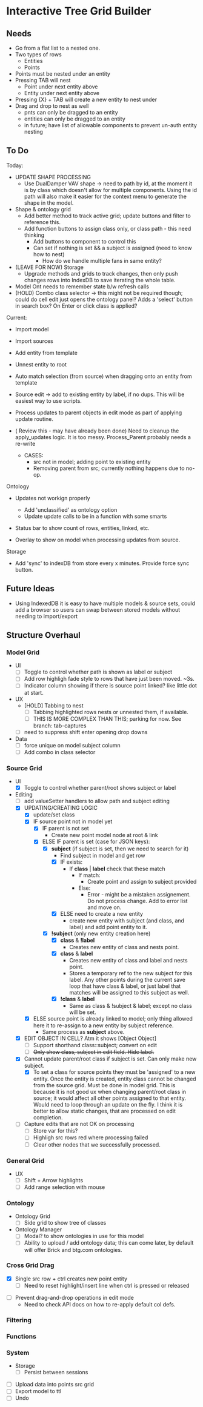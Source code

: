 # Interactive Tree Grid Builder

## Needs

* Go from a flat list to a nested one.
* Two types of rows
    * Entities
    * Points
* Points must be nested under an entity
* Pressing TAB will nest
    * Point under next entity above
    * Entity under next entity above
* Pressing {X} + TAB will create a new entity to nest under
* Drag and drop to nest as well
    * pnts can only be dragged to an entity
    * entities can only be dragged to an entity
    * in future; have list of allowable components to prevent un-auth entity nesting


## To Do
Today:
* UPDATE SHAPE PROCESSING
  * Use DualDamper VAV shape -> need to path by id, at the moment it is by class which doesn't allow for multiple components. Using the id path will also make it easier for the context menu to generate the shape in the model.
* Shape & ontology grid
  * Add better method to track active grid; update buttons and filter to reference this.
  * Add function buttons to assign class only, or class path - this need thinking
    * Add buttons to component to control this
    * Can set if nothing is set && a subject is assigned (need to know how to nest)
      * How do we handle multiple fans in same entity?
* (LEAVE FOR NOW) Storage
  * Upgrade methods and grids to track changes, then only push changes rows into IndexDB to save iterating the whole table.
* Model Ont needs to remember state b/w refresh calls
* (HOLD) Combo class selector -> this might not be required though; could do cell edit just opens the ontology panel? Adds a 'select' button in search box? On Enter or click class is applied?

Current:
* Import model
* Import sources
* Add entity from template
* Unnest entity to root
* Auto match selection (from source) when dragging onto an entity from template
* Source edit -> add to existing entity by label, if no dups. This will be easiest way to use scripts.

* Process updates to parent objects in edit mode as part of applying update routine.
* ( Review this - may have already been done) Need to cleanup the apply_updates logic. It is too messy. Process_Parent probably needs a re-write
  * CASES:
    * src not in model; adding point to existing entity
    * Removing parent from src; currently nothing happens due to no-op.

Ontology
* Updates not workign properly
  * Add 'unclassified' as ontology option
  * Update update calls to be in a function with some smarts

* Status bar to show count of rows, entities, linked, etc.
* Overlay to show on model when processing updates from source.

Storage
* Add 'sync' to indexDB from store every x minutes. Provide force sync button.

## Future Ideas
* Using IndexedDB it is easy to have multiple models & source sets, could add a browser so users can swap between stored models without needing to import/export

## Structure Overhaul


### Model Grid

* UI
  * [ ] Toggle to control whether path is shown as label or subject
  * [ ] Add row highligh fade style to rows that have just been moved. ~3s.
  * [ ] Indicator column showing if there is source point linked? like little dot at start.
* UX
  * [HOLD] Tabbing to nest
    * [ ] Tabbing highlighted rows nests or unnested them, if available.
    * [ ] THIS IS MORE COMPLEX THAN THIS; parking for now. See branch: tab-captures
  * [ ] need to suppress shift enter opening drop downs
* Data
  * [ ] force unique on model subject column
  * [ ] Add combo in class selector

### Source Grid

* UI
  * [X] Toggle to control whether parent/root shows subject or label
* Editing
  - [ ] add valueSetter handlers to allow path and subject editing
  * [X] UPDATING/CREATING LOGIC
    * [x] update/set class
    * [X] IF source point not in model yet
      * [X] IF parent is not set
        * Create new point model node at root & link
      * [X] ELSE IF parent is set (case for JSON keys):
        * [X] **subject** (if subject is set, then we need to search for it)
          * Find subject in model and get row
          * [X] IF exists:
            * If **class** | **label** check that these match
              *  If match:
                 *  Create point and assign to subject provided
              *  Else:
                 *  Error - might be a mistaken assignement. Do not process change. Add to error list and move on.
          * [X] ELSE need to create a new entity
            *  create new entity with subject (and class, and label) and add point entity to it.
        * [X] **!subject** (only new entity creation here)
          * [X] **class** & **!label**
            * Creates new entity of class and nests point.
          * [X] **class** & **label**
            * Creates new entity of class and label and nests point.
            * Stores a temporary ref to the new subject for this label. Any other points during the current save loop that have class & label, or just label that matches will be assigned to this subject as well. 
          * [X] **!class** & **label**
            * Same as class & !subject & label; except no class will be set.
    * [X] ELSE source point is already linked to model; only thing allowed here it to re-assign to a new entity by subject reference.
      * Same process as **subject** above.
  * [X] EDIT OBJECT IN CELL? Atm it shows [Object Object]
    * [ ] Support shorthand class::subject; convert on edit
    * [ ] ~~Only show class, subject in edit field. Hide label.~~
  * [X] Cannot update parent/root class if subject is set. Can only make new subject.
    * [X] To set a class for source points they must be 'assigned' to a new entity. Once the entity is created, entity class cannot be changed from the source grid. Must be done in model grid. This is because it is not good ux when changing parent/root class in source; it would affect all other points assigned to that entity. Would need to loop through an update on the fly. I think it is better to allow static changes, that are processed on edit completion.
  * [ ] Capture edits that are not OK on processing
    * [ ] Store var for this?
    * [ ] Highligh src rows red where processing failed
    * [ ] Clear other nodes that we successfully processed.

### General Grid
* UX
  * [ ] Shift + Arrow highlights
  * [ ] Add range selection with mouse

### Ontology
* Ontology Grid
  * [ ] Side grid to show tree of classes
* Ontology Manager
  * [ ] Modal? to show ontologies in use for this model
  * [ ] Ability to upload / add ontology data; this can come later, by default will offer Brick and btg.com ontologies.

### Cross Grid Drag
* [x] Single src row + ctrl creates new point entity
  * [ ] Need to reset highlight/insert line when ctrl is pressed or released
- [ ] Prevent drag-and-drop operations in edit mode
  - Need to check API docs on how to re-apply default col defs.

### Filtering

### Functions

### System

* Storage
  * [ ] Persist between sessions
* [ ] Upload data into points src grid
* [ ] Export model to ttl
* [ ] Undo
